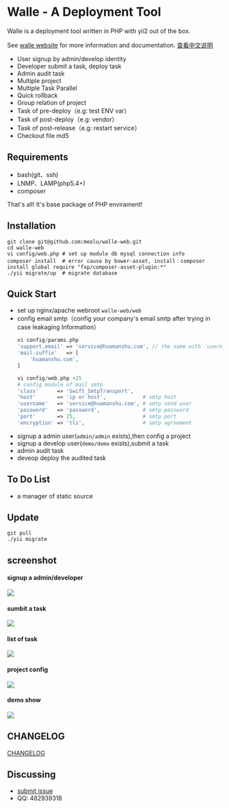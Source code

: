 Walle - A Deployment Tool
=========================
Walle is a deployment tool written in PHP with yii2 out of the box.

See [walle website](http://www.huamanshu.com/walle.html) for more information and documentation. [查看中文说明](https://github.com/meolu/walle-web/blob/master/README-zh.md)

* User signup by admin/develop identity
* Developer submit a task, deploy task
* Admin audit task
* Multiple project
* Multiple Task Parallel
* Quick rollback
* Group relation of project
* Task of pre-deploy（e.g: test ENV var）
* Task of post-deploy（e.g: vendor）
* Task of post-release（e.g: restart service）
* Checkout file md5


Requirements
------------

* bash(git、ssh)
* LNMP、LAMP(php5.4+)
* composer

That's all! It's base package of PHP envirament!


Installation
------------
```
git clone git@github.com:meolu/walle-web.git
cd walle-web
vi config/web.php # set up module db mysql connection info
composer install  # error cause by bower-asset, install：composer install global require "fxp/composer-asset-plugin:*"
./yii migrate/up  # migrate database
```


Quick Start
-------------

* set up nginx/apache webroot `walle-web/web`
* config email smtp（config your company's email smtp after trying in case leakaging Information）
    ```php
    vi config/params.php
    'support.email' => 'service@huamanshu.com', // the same with `username` of the module of `config/web.php`
    'mail-suffix'   => [
        'huamanshu.com',
    ]

    vi config/web.php +25
    # config module of mail smtp
    'class'      => 'Swift_SmtpTransport',
    'host'       => 'ip or host',            # smtp host
    'username'   => 'service@huamanshu.com', # smtp send user
    'password'   => 'password',              # smtp password
    'port'       => 25,                      # smtp port
    'encryption' => 'tls',                   # smtp agreement
    ```
* signup a admin user(`admin/admin` exists),then config a project
* signup a develop user(`demo/demo` exists),submit a task
* admin audit task
* deveop deploy the audited task



To Do List
----------

* a manager of static source

Update
-----------------
```
git pull
./yii migrate
```


screenshot
----------
#### signup a admin/developer
![](https://raw.github.com/meolu/walle-web/master/screenshots/login.png)

#### sumbit a task
![](https://raw.github.com/meolu/walle-web/master/screenshots/walle-submit.jpg)

#### list of task
![](https://raw.github.com/meolu/walle-web/master/screenshots/walle-dev-list.jpg)

#### project config
![](https://raw.github.com/meolu/walle-web/master/screenshots/walle-config-edit.jpg)

#### demo show
![](https://raw.github.com/meolu/walle-web/master/screenshots/walle.gif)

## CHANGELOG
[CHANGELOG](https://github.com/meolu/walle-web/blob/master/CHANGELOG.md)


Discussing
----------
- [submit issue](https://github.com/meolu/walle-web/issues/new)
- QQ: 482939318
